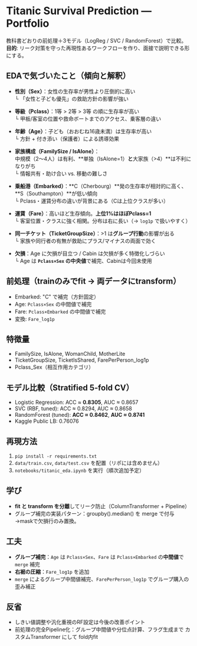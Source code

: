 # Titanic Survival Prediction — Portfolio

教科書どおりの前処理＋3モデル（LogReg / SVC / RandomForest）で比較。
**目的**: リーク対策を守った再現性あるワークフローを作り、面接で説明できる形にする。

## EDAで気づいたこと（傾向と解釈）

- **性別（Sex）**：女性の生存率が男性より圧倒的に高い  
  └ 「女性と子ども優先」の救助方針の影響が強い

- **等級（Pclass）**：1等 > 2等 > 3等 の順に生存率が高い  
  └ 甲板/客室の位置や救命ボートまでのアクセス、乗客層の違い

- **年齢（Age）**：子ども（おおむね16歳未満）は生存率が高い  
  └ 方針 + 付き添い（保護者）による誘導効果

- **家族構成（FamilySize / IsAlone）**：  
  中規模（2〜4人）は有利、**単独（IsAlone=1）**と**大家族（>4）**は不利になりがち  
  └ 情報共有・助け合い vs. 移動の難しさ

- **乗船港（Embarked）**：**C（Cherbourg）**発の生存率が相対的に高く、**S（Southampton）**が低い傾向  
  └ Pclass・運賃分布の違いが背景にある（Cは上位クラスが多い）

- **運賃（Fare）**：高いほど生存傾向。**上位1%はほぼPclass=1**  
  └ 客室位置・クラスに強く相関。分布は右に長い（→ `log1p` で扱いやすく）

- **同一チケット（TicketGroupSize）**：>1 は**グループ行動**の影響が出る  
  └ 家族や同行者の有無が救助にプラス/マイナスの両面で効く

- **欠損**：Age に欠損が目立つ / Cabin は欠損が多く特徴化しづらい  
  └ Age は **`Pclass×Sex` の中央値**で補完、Cabinは今回未使用

## 前処理（trainのみでfit → 両データにtransform）
- Embarked: "C" で補完（方針固定）
- Age: `Pclass×Sex` の中間値で補完
- Fare: `Pclass×Embarked` の中間値で補完
- 変換: `Fare_log1p`

## 特徴量
- FamilySize, IsAlone, WomanChild, MotherLite  
- TicketGroupSize, TicketIsShared, FarePerPerson_log1p  
- Pclass_Sex（相互作用カテゴリ）

## モデル比較（Stratified 5-fold CV）
- Logistic Regression: ACC ≈ **0.8305**, AUC ≈ 0.8657
- SVC (RBF, tuned):  ACC ≈ 0.8294,  AUC ≈ 0.8658
- RandomForest (tuned): **ACC ≈ 0.8462**, **AUC ≈ 0.8741**
- Kaggle Public LB: 0.76076

## 再現方法
1) `pip install -r requirements.txt`  
2) `data/train.csv`, `data/test.csv` を配置（リポには含めません）  
3) `notebooks/titanic_eda.ipynb` を実行（順次追加予定）

## 学び
- **fit と transform を分離**してリーク防止（ColumnTransformer + Pipeline）
- グループ補完の実装パターン：groupby().median() を merge で付与→maskで欠損行のみ置換。
## 工夫  
- **グループ補完**：`Age` は `Pclass×Sex`、`Fare` は `Pclass×Embarked` の**中間値**で `merge` 補完  
- **右裾の圧縮**：`Fare_log1p` を追加  
- `merge` によるグループ中間値補完、`FarePerPerson_log1p` でグループ購入の歪み補正
## 反省
- しきい値調整や汎化重視のRF設定は今後の改善ポイント
- 前処理の完全Pipeline化：グループ中間値や分位点計算、フラグ生成まで カスタムTransformer にして fold内fit
